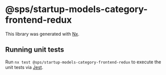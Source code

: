 # @sps/startup-models-category-frontend-redux

This library was generated with [Nx](https://nx.dev).

## Running unit tests

Run `nx test @sps/startup-models-category-frontend-redux` to execute the unit tests via [Jest](https://jestjs.io).
